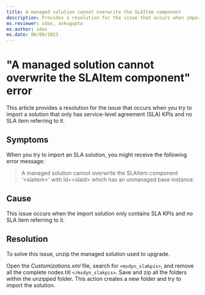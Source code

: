 ```yaml
---
title: A managed solution cannot overwrite the SLAItem component
description: Provides a resolution for the issue that occurs when importing a solution that only contains SLA KPIs and no SLA item referring to it.
ms.reviewer: sdas, ankugupta
ms.author: sdas
ms.date: 06/09/2023
---
```

# "A managed solution cannot overwrite the SLAItem component" error

This article provides a resolution for the issue that occurs when you try to import a solution that only has service-level agreement (SLA) KPIs and no SLA item referring to it.

## Symptoms

When you try to import an SLA solution, you might receive the following error message: 

> A managed solution cannot overwrite the SLAItem component '\<slaitem>' with Id=\<slaid> which has an unmanaged base instance.

## Cause

This issue occurs when the import solution only contains SLA KPIs and no SLA item referring to it.

## Resolution

To solve this issue, unzip the managed solution used to upgrade.

Open the *Customizations.xml* file, search for `<msdyn_slakpis>`, and remove all the complete nodes till `</msdyn_slakpis>`. Save and zip all the folders within the unzipped folder. This action creates a new folder and try to import the solution.